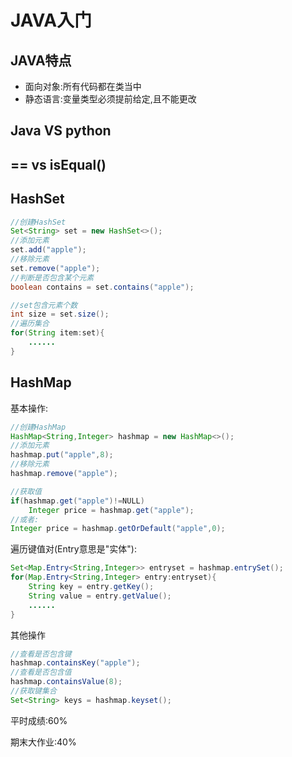 # JAVA入门

## JAVA特点

- 面向对象:所有代码都在类当中
- 静态语言:变量类型必须提前给定,且不能更改

## Java VS python

## == vs isEqual()









## HashSet

```java
//创建HashSet
Set<String> set = new HashSet<>();
//添加元素
set.add("apple");
//移除元素
set.remove("apple");
//判断是否包含某个元素
boolean contains = set.contains("apple");
```

```java
//set包含元素个数
int size = set.size();
//遍历集合
for(String item:set){
    ......
}
```

## HashMap

基本操作:

```java
//创建HashMap
HashMap<String,Integer> hashmap = new HashMap<>();
//添加元素
hashmap.put("apple",8);
//移除元素
hashmap.remove("apple");

//获取值
if(hashmap.get("apple")!=NULL)
	Integer price = hashmap.get("apple");
//或者:
Integer price = hashmap.getOrDefault("apple",0);
```

遍历键值对(Entry意思是"实体"):

```java
Set<Map.Entry<String,Integer>> entryset = hashmap.entrySet();
for(Map.Entry<String,Integer> entry:entryset){
    String key = entry.getKey();
    String value = entry.getValue();
    ......
}
```

其他操作

```java
//查看是否包含键
hashmap.containsKey("apple");
//查看是否包含值
hashmap.containsValue(8);
//获取键集合
Set<String> keys = hashmap.keyset();
```



平时成绩:60%

期末大作业:40%
